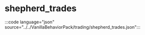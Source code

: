 # shepherd_trades

:::code language="json" source="../../VanillaBehaviorPack/trading/shepherd_trades.json":::